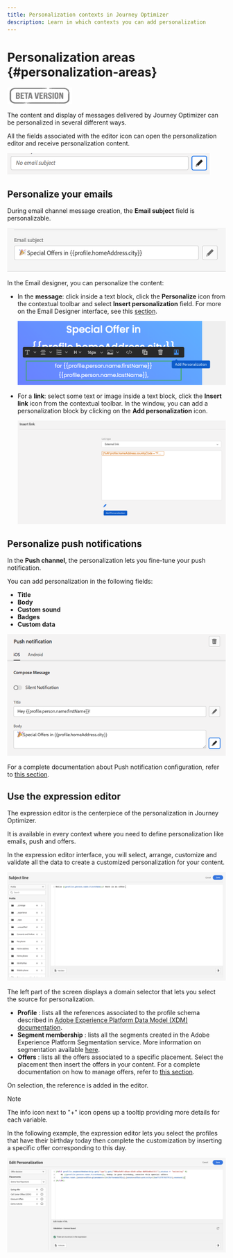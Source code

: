```yaml
---
title: Personalization contexts in Journey Optimizer
description: Learn in which contexts you can add personalization
---
```

# Personalization areas {#personalization-areas}

![](../assets/do-not-localize/badge.png)

The content and display of messages delivered by Journey Optimizer can be personalized in several different ways.

All the fields associated with the editor icon can open the personalization editor and receive personalization content.

![](assets/perso_icon.png)

## Personalize your emails

During email channel message creation, the **Email subject** field is personalizable.

![](assets/perso_subject.png)

In the Email designer, you can personalize the content:

* In the **message**: click inside a text block, click the **Personalize** icon from the contextual toolbar and select **Insert personalization** field. For more on the Email Designer interface, see this [section](../design-emails.md).
    
    ![](assets/perso_insert.png)

* For a **link**: select some text or image inside a text block, click the **Insert link** icon from the contextual toolbar. In the window, you can add a personalization block by clicking on the **Add personalization** icon.

    ![](assets/perso_link.png)

## Personalize push notifications

In the **Push channel**, the personalization lets you fine-tune your push notification.

You can add personalization in the following fields:

* **Title**
* **Body**
* **Custom sound**
* **Badges**
* **Custom data**

![](assets/perso_push.png)

For a complete documentation about Push notification configuration, refer to [this section](../configure-push.md).


## Use the expression editor

The expression editor is the centerpiece of the personalization in Journey Optimizer.

It is available in every context where you need to define personalization like emails, push and offers.

In the expression editor interface, you will select, arrange, customize and validate all the data to create a customized personalization for your content.

 ![](assets/perso_ee1.png)

The left part of the screen displays a domain selector that lets you select the source for personalization.

* **Profile** : lists all the references associated to the profile schema described in [Adobe Experience Platform Data Model (XDM) documentation](https://experienceleague.adobe.com/docs/experience-platform/xdm/home.html).
* **Segment membership** : lists all the segments created in the Adobe Experience Platform Segmentation service. More information on segmentation available [here](https://experienceleague.adobe.com/docs/experience-platform/segmentation/home.html?lang=en).
* **Offers** : lists all the offers associated to a specific placement. Select the placement then insert the offers in your content. For a complete documentation on how to manage offers, refer to [this section](../../using/offers/get-started/starting-offer-decisioning.md).

On selection, the reference is added in the editor. 

>[!NOTE]
>
>The info icon next to "+" icon opens up a tooltip providing more details for each variable.

In the following example, the expression editor lets you select the profiles that have their birthday today then complete the customization by inserting a specific offer corresponding to this day.

 ![](assets/perso_ee2.png)




